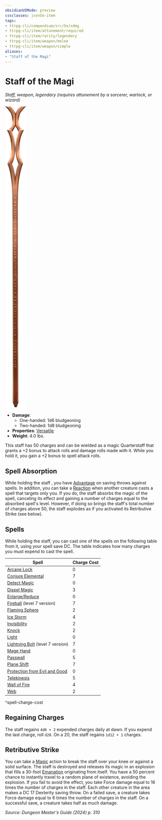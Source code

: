 ```yaml
---
obsidianUIMode: preview
cssclasses: json5e-item
tags:
- ttrpg-cli/compendium/src/5e/xdmg
- ttrpg-cli/item/attunement/required
- ttrpg-cli/item/rarity/legendary
- ttrpg-cli/item/weapon/melee
- ttrpg-cli/item/weapon/simple
aliases: 
- "Staff of the Magi"
---
```

# Staff of the Magi
*Staff, weapon, legendary (requires attunement by a sorcerer, warlock, or wizard)*  
![](3-Mechanics/CLI/items/img/staff-of-the-magi.webp#right)

- **Damage**:
  - One-handed: 1d6 bludgeoning
  - Two-handed: 1d8 bludgeoning
- **Properties**: [Versatile](3-Mechanics/CLI/rules/item-properties.md#Versatile)
- **Weight**: 4.0 lbs.

This staff has 50 charges and can be wielded as a magic Quarterstaff that grants a +2 bonus to attack rolls and damage rolls made with it. While you hold it, you gain a +2 bonus to spell attack rolls.

## Spell Absorption

While holding the staff , you have [Advantage](3-Mechanics/CLI/rules/variant-rules/advantage-xphb.md) on saving throws against spells. In addition, you can take a [Reaction](3-Mechanics/CLI/rules/variant-rules/reaction-xphb.md) when another creature casts a spell that targets only you. If you do, the staff absorbs the magic of the spell, canceling its effect and gaining a number of charges equal to the absorbed spell's level. However, if doing so brings the staff's total number of charges above 50, the staff explodes as if you activated its Retributive Strike (see below).

## Spells

While holding the staff, you can cast one of the spells on the following table from it, using your spell save DC. The table indicates how many charges you must expend to cast the spell.

| Spell | Charge Cost |
|-------|-------------|
| [Arcane Lock](3-Mechanics/CLI/spells/arcane-lock-xphb.md) | 0 |
| [Conjure Elemental](3-Mechanics/CLI/spells/conjure-elemental-xphb.md) | 7 |
| [Detect Magic](3-Mechanics/CLI/spells/detect-magic-xphb.md) | 0 |
| [Dispel Magic](3-Mechanics/CLI/spells/dispel-magic-xphb.md) | 3 |
| [Enlarge/Reduce](3-Mechanics/CLI/spells/enlarge-reduce-xphb.md) | 0 |
| [Fireball](3-Mechanics/CLI/spells/fireball-xphb.md) (level 7 version) | 7 |
| [Flaming Sphere](3-Mechanics/CLI/spells/flaming-sphere-xphb.md) | 2 |
| [Ice Storm](3-Mechanics/CLI/spells/ice-storm-xphb.md) | 4 |
| [Invisibility](3-Mechanics/CLI/spells/invisibility-xphb.md) | 2 |
| [Knock](3-Mechanics/CLI/spells/knock-xphb.md) | 2 |
| [Light](3-Mechanics/CLI/spells/light-xphb.md) | 0 |
| [Lightning Bolt](3-Mechanics/CLI/spells/lightning-bolt-xphb.md) (level 7 version) | 7 |
| [Mage Hand](3-Mechanics/CLI/spells/mage-hand-xphb.md) | 0 |
| [Passwall](3-Mechanics/CLI/spells/passwall-xphb.md) | 5 |
| [Plane Shift](3-Mechanics/CLI/spells/plane-shift-xphb.md) | 7 |
| [Protection from Evil and Good](3-Mechanics/CLI/spells/protection-from-evil-and-good-xphb.md) | 0 |
| [Telekinesis](3-Mechanics/CLI/spells/telekinesis-xphb.md) | 5 |
| [Wall of Fire](3-Mechanics/CLI/spells/wall-of-fire-xphb.md) | 4 |
| [Web](3-Mechanics/CLI/spells/web-xphb.md) | 2 |
^spell-charge-cost

## Regaining Charges

The staff regains `4d6 + 2` expended charges daily at dawn. If you expend the last charge, roll `d20`. On a 20, the staff regains `1d12 + 1` charges.

## Retributive Strike

You can take a [Magic](3-Mechanics/CLI/rules/actions.md#Magic) action to break the staff over your knee or against a solid surface. The staff is destroyed and releases its magic in an explosion that fills a 30-foot [Emanation](3-Mechanics/CLI/rules/variant-rules/emanation-area-of-effect-xphb.md) originating from itself. You have a 50 percent chance to instantly travel to a random plane of existence, avoiding the explosion. If you fail to avoid the effect, you take Force damage equal to 16 times the number of charges in the staff. Each other creature in the area makes a DC 17 Dexterity saving throw. On a failed save, a creature takes Force damage equal to 6 times the number of charges in the staff. On a successful save, a creature takes half as much damage.

*Source: Dungeon Master's Guide (2024) p. 310*